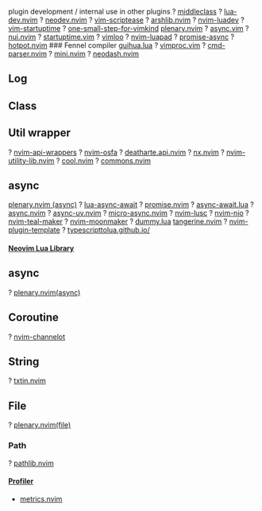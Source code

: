 plugin development / internal use in other plugins
? [middleclass](https://github.com/anuvyklack/middleclass)
? [lua-dev.nvim](https://github.com/folke/lua-dev.nvim)
? [neodev.nvim](https://github.com/folke/neodev.nvim)
? [vim-scriptease](https://github.com/tpope/vim-scriptease)
? [arshlib.nvim](https://github.com/arsham/arshlib.nvim)
? [nvim-luadev](https://github.com/bfredl/nvim-luadev)
? [vim-startuptime](https://github.com/dstein64/vim-startuptime)
? [one-small-step-for-vimkind](https://github.com/jbyuki/one-small-step-for-vimkind)
   [plenary.nvim](https://github.com/nvim-lua/plenary.nvim)
? [async.vim](https://github.com/prabirshrestha/async.vim)
? [nui.nvim](https://github.com/MunifTanjim/nui.nvim)
? [startuptime.vim](https://github.com/tweekmonster/startuptime.vim)
? [vimloo](https://github.com/lymslive/vimloo)
? [nvim-luapad](https://github.com/rafcamlet/nvim-luapad)
? [promise-async](https://github.com/kevinhwang91/promise-async)
? [hotpot.nvim](https://github.com/rktjmp/hotpot.nvim) ### Fennel compiler
   [guihua.lua](https://github.com/ray-x/guihua.lua)
? [vimproc.vim](https://github.com/Shougo/vimproc.vim)
? [cmd-parser.nvim](https://github.com/winston0410/cmd-parser.nvim)
? [mini.nvim](https://github.com/echasnovski/mini.nvim)
? [neodash.nvim](https://github.com/darksinge/neodash.nvim)
## Log
## Class
## Util wrapper
? [nvim-api-wrappers](https://github.com/anuvyklack/nvim-api-wrappers)
? [nvim-osfa](https://github.com/javio7/nvim-osfa)
? [deatharte.api.nvim](https://github.com/DrKGD/deatharte.api.nvim)
? [nx.nvim](https://github.com/tenxsoydev/nx.nvim)
? [nvim-utility-lib.nvim](https://github.com/ollbx/nvim-utility-lib.nvim)
? [cool.nvim](https://github.com/wrightjjw/cool.nvim)
? [commons.nvim](https://github.com/linrongbin16/commons.nvim)
## async
   [plenary.nvim (async)](https://github.com/nvim-lua/plenary.nvim (async))
? [lua-async-await](https://github.com/ms-jpq/lua-async-await)
? [promise.nvim](https://github.com/notomo/promise.nvim)
? [async-await.lua](https://github.com/iamcco/async-await.lua)
? [async.nvim](https://github.com/lewis6991/async.nvim)
? [async-uv.nvim](https://github.com/ec965/async-uv.nvim)
? [micro-async.nvim](https://github.com/willothy/micro-async.nvim)
? [nvim-lusc](https://github.com/svermeulen/nvim-lusc)
? [nvim-nio](https://github.com/nvim-neotest/nvim-nio)
? [nvim-teal-maker](https://github.com/svermeulen/nvim-teal-maker)
? [nvim-moonmaker](https://github.com/svermeulen/nvim-moonmaker)
? [dummy.lua](https://github.com/MunifTanjim/dummy.lua)
   [tangerine.nvim](https://github.com/udayvir-singh/tangerine.nvim)
? [nvim-plugin-template](https://github.com/nvimdev/nvim-plugin-template)
? [typescripttolua.github.io/](https://typescripttolua.github.io/)
#### [Neovim Lua Library](https://yutkat.github.io/my-neovim-pluginlist/#neovim-lua-library)
## async
? [plenary.nvim(async)](https://github.com/nvim-lua/plenary.nvim)
## Coroutine
? [nvim-channelot](https://github.com/idanarye/nvim-channelot)
## String
? [txtin.nvim](https://github.com/jsMRSoL/txtin.nvim)
## File
? [plenary.nvim(file)](https://github.com/nvim-lua/plenary.nvim)
### Path
? [pathlib.nvim](https://github.com/pysan3/pathlib.nvim)
#### [Profiler](https://yutkat.github.io/my-neovim-pluginlist/#profiler)
* [metrics.nvim](https://github.com/mgerb/metrics.nvim)  


